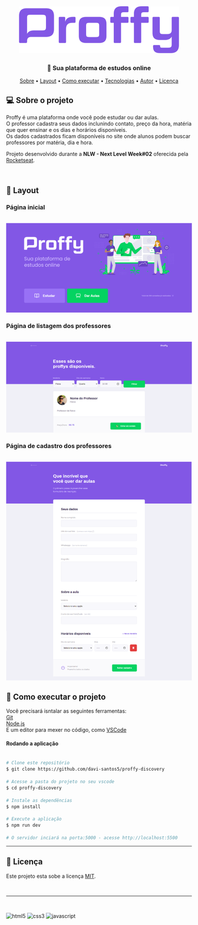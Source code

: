 <h1 align="center" >
    <img alt="Logo Proffy" src="https://github.com/davi-santos5/proffy-discovery/blob/master/public/images/logo.png" />
</h1>

<h3 align="center">
    📖 Sua plataforma de estudos online
</h3>

<p align="center">
	<a href="#-sobre-o-projeto">Sobre</a> •
	<a href="#-layout">Layout</a> • 
 	<a href="#-como-executar-o-projeto">Como executar</a> • 
  <a href="#-tecnologias">Tecnologias</a> • 
 	<a href="#-autor">Autor</a> • 
 	<a href="#user-content--licença">Licença</a>
</p>


## 💻 Sobre o projeto

Proffy é uma plataforma onde você pode estudar ou dar aulas.<br>
O professor cadastra seus dados inclunindo contato, preço da hora, matéria que quer ensinar e os dias e horários disponíveis.<br>
Os dados cadastrados ficam disponíveis no site onde alunos podem buscar professores por matéria, dia e hora.

Projeto desenvolvido durante a **NLW - Next Level Week#02** oferecida pela [Rocketseat](https://rocketseat.com.br/).

<br>

## 🎨 Layout

###  Página inicial
<br>
<img alt="Landing page" src="https://github.com/davi-santos5/proffy-discovery/blob/master/public/images/screenshots/page_landing.png">

<br>

###  Página de listagem dos professores
<br>
<img alt="Landing page" src="https://github.com/davi-santos5/proffy-discovery/blob/master/public/images/screenshots/page_study.png">

<br>

### Página de cadastro dos professores
<br>
<img alt="Landing page" src="https://github.com/davi-santos5/proffy-discovery/blob/master/public/images/screenshots/page_give_classes.png">

<br>

## 🧭 Como executar o projeto

Você precisará isntalar as seguintes ferramentas: <br>
[Git](https://git-scm.com) <br>
[Node.js](https://nodejs.org/en/) <br> 
E um editor para mexer no código, como [VSCode](https://code.visualstudio.com/) <br>

#### Rodando a aplicação

```bash

# Clone este repositório
$ git clone https://github.com/davi-santos5/proffy-discovery

# Acesse a pasta do projeto no seu vscode
$ cd proffy-discovery

# Instale as dependências
$ npm install

# Execute a aplicação 
$ npm run dev

# O servidor inciará na porta:5000 - acesse http://localhost:5500 
```

---

## 📝 Licença

Este projeto esta sobe a licença [MIT](./LICENSE.md).

<br>

---

<br>

<p align="left">
  <img src="https://devicons.github.io/devicon/devicon.git/icons/html5/html5-original-wordmark.svg" alt="html5" width="40" height="40"/> 
  <img src="https://devicons.github.io/devicon/devicon.git/icons/css3/css3-original-wordmark.svg" alt="css3" width="40" height="40"/> 
  <img src="https://devicons.github.io/devicon/devicon.git/icons/javascript/javascript-original.svg" alt="javascript" width="40" height="40"/> 
</p>
